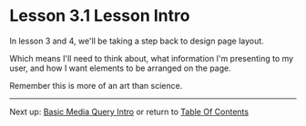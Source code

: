# Lesson 3.1 Lesson Intro

In lesson 3 and 4, we'll be taking a step back to design page layout.

Which means I'll need to think about, what information I'm presenting to my user, and how I want elements to be arranged on the page.

Remember this is more of an art than science.
- - -
Next up: [Basic Media Query Intro](ND024_Part2_Lesson03_02.md) or return to [Table Of Contents](./ND024_TableOfContents.md)

